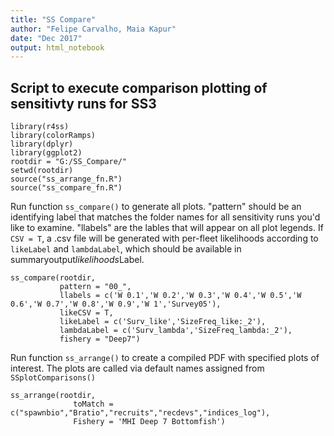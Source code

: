 ```yaml
---
title: "SS Compare"
author: "Felipe Carvalho, Maia Kapur"
date: "Dec 2017"
output: html_notebook
---
```


## Script to execute comparison plotting of sensitivty runs for SS3

```{r, eval = F}
library(r4ss)
library(colorRamps)
library(dplyr)
library(ggplot2)
rootdir = "G:/SS_Compare/"
setwd(rootdir)
source("ss_arrange_fn.R")
source("ss_compare_fn.R")
```

Run function `ss_compare()` to generate all plots. "pattern" should be an identifying label that matches the folder names
for all sensitivity runs you'd like to examine. "llabels" are the lables that will appear on all plot legends.
If `CSV = T`, a .csv file will be generated with per-fleet likelihoods according to  `likeLabel` and `lambdaLabel`, which should be available in summaryoutput$likelihoods$Label. 

```{r}
ss_compare(rootdir, 
           pattern = "00_", 
           llabels = c('W 0.1','W 0.2','W 0.3','W 0.4','W 0.5','W 0.6','W 0.7','W 0.8','W 0.9','W 1','Survey05'),
           likeCSV = T,
           likeLabel = c('Surv_like','SizeFreq_like:_2'),
           lambdaLabel = c('Surv_lambda','SizeFreq_lambda:_2'),
           fishery = "Deep7")
```
Run function `ss_arrange()` to create a compiled PDF with specified plots of interest. The plots are called via default names assigned from `SSplotComparisons()`
```{r}
ss_arrange(rootdir, 
              toMatch = c("spawnbio","Bratio","recruits","recdevs","indices_log"), 
              Fishery = 'MHI Deep 7 Bottomfish')
```

